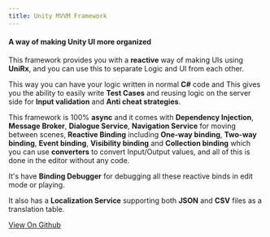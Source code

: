 ```yaml
---
title: Unity MVVM Framework
---
```

#### A way of making Unity UI more organized

This framework provides you with a __reactive__ way of making UIs using
__UniRx__, and you can use this to separate Logic and UI from
each other.

This way you can have your logic written in normal __C#__ code and
This gives you the ability to easily write __Test Cases__ and
reusing logic on the server side for __Input validation__ and
__Anti cheat strategies__.

This framework is 100% __async__ and it comes with __Dependency Injection__,
__Message Broker__, __Dialogue Service__, __Navigation Service__
for moving between scenes, __Reactive Binding__ including __One-way binding__,
__Two-way binding__, __Event binding__, __Visibility binding__
and __Collection binding__ which you can use __converters__
to convert Input/Output values, and all of this is done in the editor
without any code.

It's have __Binding Debugger__ for debugging all these reactive
binds in edit mode or playing.


It also has a __Localization Service__ supporting both __JSON__
and __CSV__ files as a translation table.

<a class="button" href="https://github.com/rzvxa/MVVM" target="_blank" rel="noopener noreferrer">View On Github</a>
